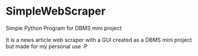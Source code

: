 # SimpleWebScraper
Simple Python Program for DBMS mini project

It is a news article web scraper with a GUI created as a DBMS mini project but made for my personal use :P
